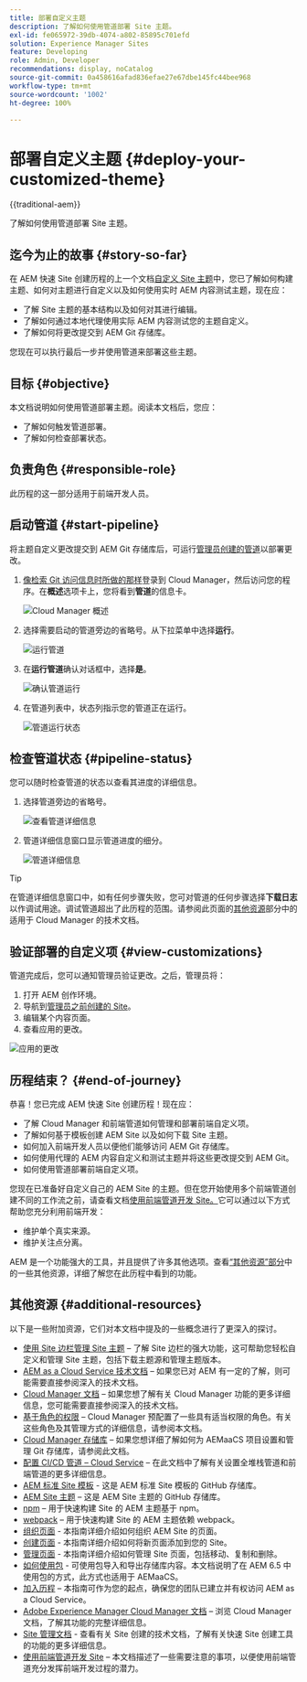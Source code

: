 ```yaml
---
title: 部署自定义主题
description: 了解如何使用管道部署 Site 主题。
exl-id: fe065972-39db-4074-a802-85895c701efd
solution: Experience Manager Sites
feature: Developing
role: Admin, Developer
recommendations: display, noCatalog
source-git-commit: 0a458616afad836efae27e67dbe145fc44bee968
workflow-type: tm+mt
source-wordcount: '1002'
ht-degree: 100%

---
```



# 部署自定义主题 {#deploy-your-customized-theme}

{{traditional-aem}}

了解如何使用管道部署 Site 主题。

## 迄今为止的故事 {#story-so-far}

在 AEM 快速 Site 创建历程的上一个文档[自定义 Site 主题](customize-theme.md)中，您已了解如何构建主题、如何对主题进行自定义以及如何使用实时 AEM 内容测试主题，现在应：

* 了解 Site 主题的基本结构以及如何对其进行编辑。
* 了解如何通过本地代理使用实际 AEM 内容测试您的主题自定义。
* 了解如何将更改提交到 AEM Git 存储库。

您现在可以执行最后一步并使用管道来部署这些主题。

## 目标 {#objective}

本文档说明如何使用管道部署主题。阅读本文档后，您应：

* 了解如何触发管道部署。
* 了解如何检查部署状态。

## 负责角色 {#responsible-role}

此历程的这一部分适用于前端开发人员。

## 启动管道 {#start-pipeline}

将主题自定义更改提交到 AEM Git 存储库后，可运行[管理员创建的管道](pipeline-setup.md)以部署更改。

1. [像检索 Git 访问信息时所做的那样](retrieve-access.md)登录到 Cloud Manager，然后访问您的程序。在&#x200B;**概述**&#x200B;选项卡上，您将看到&#x200B;**管道**&#x200B;的信息卡。

   ![Cloud Manager 概述](assets/cloud-manager-overview.png)

1. 选择需要启动的管道旁边的省略号。从下拉菜单中选择&#x200B;**运行**。

   ![运行管道](assets/run-pipeline.png)

1. 在&#x200B;**运行管道**&#x200B;确认对话框中，选择&#x200B;**是**。

   ![确认管道运行](assets/pipeline-confirm.png)

1. 在管道列表中，状态列指示您的管道正在运行。

   ![管道运行状态](assets/pipeline-running.png)

## 检查管道状态 {#pipeline-status}

您可以随时检查管道的状态以查看其进度的详细信息。

1. 选择管道旁边的省略号。

   ![查看管道详细信息](assets/view-pipeline-details.png)

1. 管道详细信息窗口显示管道进度的细分。

   ![管道详细信息](assets/pipeline-details.png)

>[!TIP]
>
>在管道详细信息窗口中，如有任何步骤失败，您可对管道的任何步骤选择&#x200B;**下载日志**&#x200B;以作调试用途。调试管道超出了此历程的范围。请参阅此页面的[其他资源](#additional-resources)部分中的适用于 Cloud Manager 的技术文档。

## 验证部署的自定义项 {#view-customizations}

管道完成后，您可以通知管理员验证更改。之后，管理员将：

1. 打开 AEM 创作环境。
1. 导航到[管理员之前创建的 Site](create-site.md)。
1. 编辑某个内容页面。
1. 查看应用的更改。

![应用的更改](assets/changes-applied.png)

## 历程结束？ {#end-of-journey}

恭喜！您已完成 AEM 快速 Site 创建历程！现在应：

* 了解 Cloud Manager 和前端管道如何管理和部署前端自定义项。
* 了解如何基于模板创建 AEM Site 以及如何下载 Site 主题。
* 如何加入前端开发人员以便他们能够访问 AEM Git 存储库。
* 如何使用代理的 AEM 内容自定义和测试主题并将这些更改提交到 AEM Git。
* 如何使用管道部署前端自定义项。

您现在已准备好自定义自己的 AEM Site 的主题。但在您开始使用多个前端管道创建不同的工作流之前，请查看文档[使用前端管道开发 Site。](/help/implementing/developing/introduction/developing-with-front-end-pipelines.md)它可以通过以下方式帮助您充分利用前端开发：

* 维护单个真实来源。
* 维护关注点分离。

AEM 是一个功能强大的工具，并且提供了许多其他选项。查看[“其他资源”部分](#additional-resources)中的一些其他资源，详细了解您在此历程中看到的功能。

## 其他资源 {#additional-resources}

以下是一些附加资源，它们对本文档中提及的一些概念进行了更深入的探讨。

* [使用 Site 边栏管理 Site 主题](/help/sites-cloud/administering/site-creation/site-rail.md) – 了解 Site 边栏的强大功能，这可帮助您轻松自定义和管理 Site 主题，包括下载主题源和管理主题版本。
* [AEM as a Cloud Service 技术文档](https://experienceleague.adobe.com/docs/experience-manager-cloud-service.html?lang=zh-Hans) – 如果您已对 AEM 有一定的了解，则可能需要直接参阅深入的技术文档。
* [Cloud Manager 文档](https://experienceleague.adobe.com/docs/experience-manager-cloud-service/onboarding/onboarding-concepts/cloud-manager-introduction.html?lang=zh-Hans) – 如果您想了解有关 Cloud Manager 功能的更多详细信息，您可能需要直接参阅深入的技术文档。
* [基于角色的权限](https://experienceleague.adobe.com/docs/experience-manager-cloud-manager/using/requirements/role-based-permissions.html?lang=zh-Hans) – Cloud Manager 预配置了一些具有适当权限的角色。有关这些角色及其管理方式的详细信息，请参阅本文档。
* [Cloud Manager 存储库](/help/implementing/cloud-manager/managing-code/managing-repositories.md) – 如果您想详细了解如何为 AEMaaCS 项目设置和管理 Git 存储库，请参阅此文档。
* [配置 CI/CD 管道 – Cloud Service](/help/implementing/cloud-manager/configuring-pipelines/introduction-ci-cd-pipelines.md) – 在此文档中了解有关设置全堆栈管道和前端管道的更多详细信息。
* [AEM 标准 Site 模板](https://github.com/adobe/aem-site-template-standard) - 这是 AEM 标准 Site 模板的 GitHub 存储库。
* [AEM Site 主题](https://github.com/adobe/aem-site-template-standard-theme-e2e) – 这是 AEM Site 主题的 GitHub 存储库。
* [npm](https://www.npmjs.com) – 用于快速构建 Site 的 AEM 主题基于 npm。
* [webpack](https://webpack.js.org) – 用于快速构建 Site 的 AEM 主题依赖 webpack。
* [组织页面](/help/sites-cloud/authoring/sites-console/organizing-pages.md) - 本指南详细介绍如何组织 AEM Site 的页面。
* [创建页面](/help/sites-cloud/authoring/sites-console/creating-pages.md) - 本指南详细介绍如何将新页面添加到您的 Site。
* [管理页面](/help/sites-cloud/authoring/sites-console/managing-pages.md) - 本指南详细介绍如何管理 Site 页面，包括移动、复制和删除。
* [如何使用包](/help/implementing/developing/tools/package-manager.md) - 可使用包导入和导出存储库内容。本文档说明了在 AEM 6.5 中使用包的方式，此方式也适用于 AEMaaCS。
* [加入历程](/help/journey-onboarding/overview.md) – 本指南可作为您的起点，确保您的团队已建立并有权访问 AEM as a Cloud Service。
* [Adobe Experience Manager Cloud Manager 文档](https://experienceleague.adobe.com/docs/experience-manager-cloud-manager/using/introduction-to-cloud-manager.html?lang=zh-Hans) – 浏览 Cloud Manager 文档，了解其功能的完整详细信息。
* [Site 管理文档](/help/sites-cloud/administering/site-creation/create-site.md) - 查看有关 Site 创建的技术文档，了解有关快速 Site 创建工具的功能的更多详细信息。
* [使用前端管道开发 Site](/help/implementing/developing/introduction/developing-with-front-end-pipelines.md) – 本文档描述了一些需要注意的事项，以便使用前端管道充分发挥前端开发过程的潜力。
